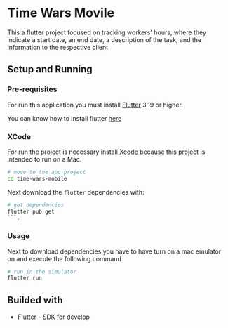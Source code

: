 # Time Wars Movile

This a flutter project focused on tracking workers' hours, where they indicate a start date, an end date, a description of the task, and the information to the respective client

## Setup and Running

### Pre-requisites

For run this application you must install [Flutter](https://flutter.dev/) 3.19 or higher.

You can know how to install flutter [here](https://flutter.dev/docs/get-started/install)

### XCode

For run the project is necessary install [Xcode](https://apps.apple.com/us/app/xcode/id497799835?mt=12/) because this project is intended to run on a Mac.

```bash
# move to the app project
cd time-wars-mobile
```

Next download the `flutter` dependencies with:

````bash
# get dependencies
flutter pub get
```.
````

### Usage

Next to download dependencies you have to have turn on a mac emulator on and execute the following command.

```bash
# run in the simulator
flutter run
```

## Builded with

- [Flutter](https://flutter.dev/) - SDK for develop
